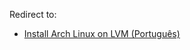 Redirect to:

*   [Install Arch Linux on LVM (Português)](/index.php/Install_Arch_Linux_on_LVM_(Portugu%C3%AAs) "Install Arch Linux on LVM (Português)")